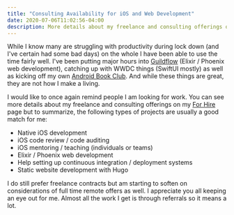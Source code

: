 ```yaml
---
title: "Consulting Availability for iOS and Web Development"
date: 2020-07-06T11:02:56-04:00
description: More details about my freelance and consulting offerings on my For Hire page.
---
```


While I know many are struggling with productivity during lock down (and I've certain had some bad days) on the whole I have been able to use the time fairly well. I've been putting major hours into [Guildflow](https://guildflow.com/) (Elixir / Phoenix web development), catching up with WWDC things (SwiftUI mostly) as well as kicking off my own [Android Book Club](/posts/2020/6/an-android-book-club-for-ios-developers/). And while these things are great, they are not how I make a living.

I would like to once again remind people I am looking for work. You can see more details about my freelance and consulting offerings on my [For Hire](/for-hire/) page but to summarize, the following types of projects are usually a good match for me:

* Native iOS development
* iOS code review / code auditing
* iOS mentoring / teaching (individuals or teams)
* Elixir / Phoenix web development
* Help setting up continuous integration / deployment systems
* Static website development with Hugo

I do still prefer freelance contracts but am starting to soften on considerations of full time remote offers as well. I appreciate you all keeping an eye out for me. Almost all the work I get is through referrals so it means a lot.